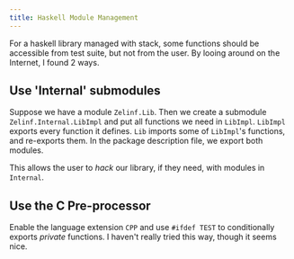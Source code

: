 ```yaml
---
title: Haskell Module Management
---
```


For a haskell library managed with stack, some functions should be accessible from test suite, but not from the user. By looing around on the Internet, I found 2 ways.

## Use 'Internal' submodules
Suppose we have a module `Zelinf.Lib`. Then we create a submodule `Zelinf.Internal.LibImpl` and put all functions we need in `LibImpl`. `LibImpl` exports every function it defines. `Lib` imports some of `LibImpl`'s functions, and re-exports them. In the package description file, we export both modules.

This allows the user to *hack* our library, if they need, with modules in `Internal`.

## Use the C Pre-processor
Enable the language extension `CPP` and use `#ifdef TEST` to conditionally exports *private* functions.
I haven't really tried this way, though it seems nice.
